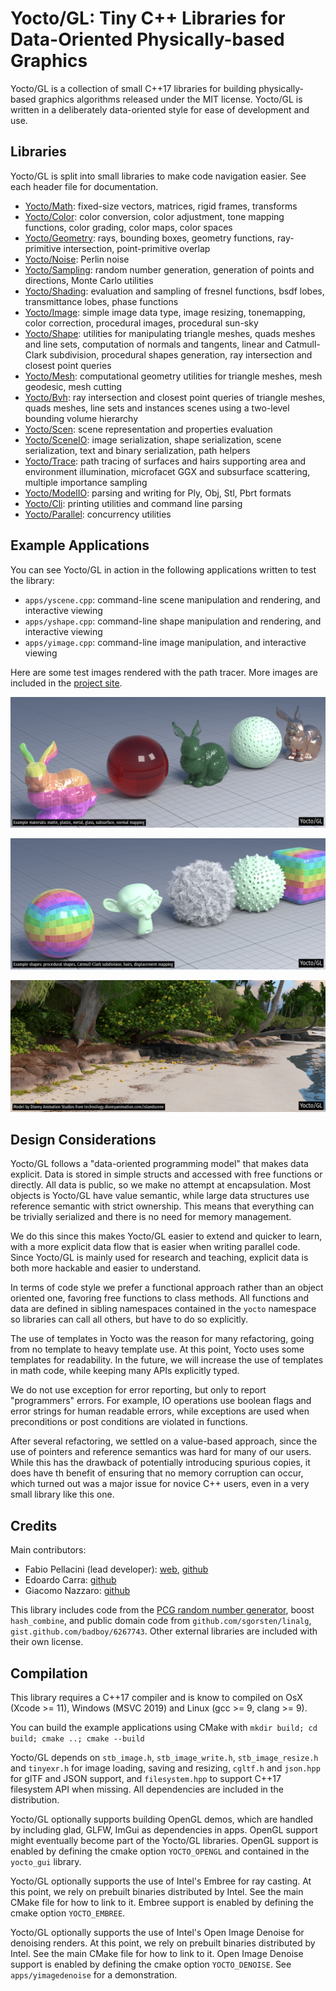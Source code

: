 # Yocto/GL: Tiny C++ Libraries for Data-Oriented Physically-based Graphics

Yocto/GL is a collection of small C++17 libraries for building
physically-based graphics algorithms released under the MIT license.
Yocto/GL is written in a deliberately data-oriented style for ease of
development and use.

## Libraries

Yocto/GL is split into small libraries to make code navigation easier.
See each header file for documentation.

- [Yocto/Math](yocto/yocto_math.md): fixed-size vectors, matrices, rigid frames,
  transforms
- [Yocto/Color](yocto/yocto_color.md): color conversion, color adjustment,
  tone mapping functions, color grading, color maps, color spaces
- [Yocto/Geometry](yocto/yocto_geometry.md): rays, bounding boxes,
  geometry functions, ray-primitive intersection, point-primitive overlap
- [Yocto/Noise](yocto/yocto_noise.md): Perlin noise
- [Yocto/Sampling](yocto/yocto_sampling.md): random number generation,
  generation of points and directions, Monte Carlo utilities
- [Yocto/Shading](yocto/yocto_shading.md): evaluation and sampling of fresnel
  functions, bsdf lobes, transmittance lobes, phase functions
- [Yocto/Image](yocto/yocto_image.md): simple image data type, image resizing,
  tonemapping, color correction, procedural images, procedural sun-sky
- [Yocto/Shape](yocto/yocto_shape.md): utilities for manipulating
  triangle meshes, quads meshes and line sets, computation of normals and
  tangents, linear and Catmull-Clark subdivision, procedural shapes generation,
  ray intersection and closest point queries
- [Yocto/Mesh](yocto/yocto_mesh.md): computational geometry utilities for
  triangle meshes, mesh geodesic, mesh cutting
- [Yocto/Bvh](yocto/yocto_bvh.md): ray intersection and closest point queries
  of triangle meshes, quads meshes, line sets and instances scenes using a
  two-level bounding volume hierarchy
- [Yocto/Scen](yocto/yocto_scene.md): scene representation and properties
  evaluation
- [Yocto/SceneIO](yocto/yocto_sceneio.md): image serialization,
  shape serialization, scene serialization, text and binary serialization,
  path helpers
- [Yocto/Trace](yocto/yocto_trace.md): path tracing of surfaces and hairs
  supporting area and environment illumination, microfacet GGX and subsurface
  scattering, multiple importance sampling
- [Yocto/ModelIO](yocto/yocto_modelio.md): parsing and writing for Ply, Obj,
  Stl, Pbrt formats
- [Yocto/Cli](yocto/yocto_cli.md): printing utilities and command line parsing
- [Yocto/Parallel](yocto/yocto_parallel.md): concurrency utilities

## Example Applications

You can see Yocto/GL in action in the following applications written to
test the library:

- `apps/yscene.cpp`: command-line scene manipulation and rendering, and interactive viewing
- `apps/yshape.cpp`: command-line shape manipulation and rendering, and interactive viewing
- `apps/yimage.cpp`: command-line image manipulation, and interactive viewing

Here are some test images rendered with the path tracer. More images are
included in the [project site](https://xelatihy.github.io/yocto-gl/).

![Example materials: matte, plastic, metal, glass, subsurface, normal mapping](images/features1.png)

![Example shapes: procedural shapes, Catmull-Clark subdivision, hairs, displacement mapping](images/features2.png)

![Image rendered with Yocto/GL path tracer. Model by Disney Animation Studios.](images/island.png)

## Design Considerations

Yocto/GL follows a "data-oriented programming model" that makes data explicit.
Data is stored in simple structs and accessed with free functions or directly.
All data is public, so we make no attempt at encapsulation.
Most objects is Yocto/GL have value semantic, while large data structures
use reference semantic with strict ownership. This means that everything
can be trivially serialized and there is no need for memory management.

We do this since this makes Yocto/GL easier to extend and quicker to learn,
with a more explicit data flow that is easier when writing parallel code.
Since Yocto/GL is mainly used for research and teaching,
explicit data is both more hackable and easier to understand.

In terms of code style we prefer a functional approach rather than an
object oriented one, favoring free functions to class methods. All functions
and data are defined in sibling namespaces contained in the `yocto` namespace
so libraries can call all others, but have to do so explicitly.

The use of templates in Yocto was the reason for many refactoring, going
from no template to heavy template use. At this point, Yocto uses some templates
for readability. In the future, we will increase the use of templates in math
code, while keeping many APIs explicitly typed.

We do not use exception for error reporting, but only to report "programmers"
errors. For example, IO operations use boolean flags and error strings for
human readable errors, while exceptions are used when preconditions or
post conditions are violated in functions.

After several refactoring, we settled on a value-based approach, since the use
of pointers and reference semantics was hard for many of our users. While
this has the drawback of potentially introducing spurious copies, it does
have th benefit of ensuring that no memory corruption can occur, which
turned out was a major issue for novice C++ users, even in a very small
library like this one.

## Credits

Main contributors:

- Fabio Pellacini (lead developer): [web](http://pellacini.di.uniroma1.it), [github](https://github.com/xelatihy)
- Edoardo Carra: [github](https://github.com/edoardocarra)
- Giacomo Nazzaro: [github](https://github.com/giacomonazzaro)

This library includes code from the [PCG random number generator](http://www.pcg-random.org),
boost `hash_combine`, and public domain code from `github.com/sgorsten/linalg`,
`gist.github.com/badboy/6267743`.
Other external libraries are included with their own license.

## Compilation

This library requires a C++17 compiler and is know to compiled on
OsX (Xcode >= 11), Windows (MSVC 2019) and Linux (gcc >= 9, clang >= 9).

You can build the example applications using CMake with
`mkdir build; cd build; cmake ..; cmake --build`

Yocto/GL depends on `stb_image.h`, `stb_image_write.h`, `stb_image_resize.h` and
`tinyexr.h` for image loading, saving and resizing, `cgltf.h` and `json.hpp`
for glTF and JSON support, and `filesystem.hpp` to support C++17 filesystem API
when missing. All dependencies are included in the distribution.

Yocto/GL optionally supports building OpenGL demos, which are handled by including
glad, GLFW, ImGui as dependencies in apps. OpenGL support might eventually
become part of the Yocto/GL libraries. OpenGL support is enabled by defining
the cmake option `YOCTO_OPENGL` and contained in the `yocto_gui` library.

Yocto/GL optionally supports the use of Intel's Embree for ray casting.
At this point, we rely on prebuilt binaries distributed by Intel.
See the main CMake file for how to link to it. Embree support is enabled by
defining the cmake option `YOCTO_EMBREE`.

Yocto/GL optionally supports the use of Intel's Open Image Denoise for denoising
renders. At this point, we rely on prebuilt binaries distributed by Intel.
See the main CMake file for how to link to it. Open Image Denoise support is enabled by
defining the cmake option `YOCTO_DENOISE`. See `apps/yimagedenoise` for
a demonstration.

<!--

<style type="text/css">
.slider {width:100%; height:100%; padding-bottom: 50%; overflow:hidden; position:relative; }
.slider img{ position:absolute; animation:slider 80s infinite; opacity:0; width: 100%; height: auto; top: auto; left: 0; right: 0; bottom: 0;}
@keyframes slider {6.25%{opacity:1;} 9%{opacity:0;}}
.slider img:nth-child(16){animation-delay:0s;}
.slider img:nth-child(15){animation-delay:5s;}
.slider img:nth-child(14){animation-delay:10s;}
.slider img:nth-child(13){animation-delay:15s;}
.slider img:nth-child(12){animation-delay:20s;}
.slider img:nth-child(11){animation-delay:25s;}
.slider img:nth-child(10){animation-delay:30s;}
.slider img:nth-child(9){animation-delay:35s;}
.slider img:nth-child(8){animation-delay:40s;}
.slider img:nth-child(7){animation-delay:45s;}
.slider img:nth-child(6){animation-delay:50s;}
.slider img:nth-child(5){animation-delay:55s;}
.slider img:nth-child(4){animation-delay:60s;}
.slider img:nth-child(3){animation-delay:65s;}
.slider img:nth-child(2){animation-delay:70s;}
.slider img:nth-child(1){animation-delay:75s;}
</style>

<div class="slider">
 <img src="images/vokselia-thumb.png" alt="Image rendered with Yocto/GL path tracer" />
 <img src="images/rungholt-thumb.png" alt="Image rendered with Yocto/GL path tracer" />
 <img src="images/car2-thumb.png" alt="Image rendered with Yocto/GL path tracer" />
 <img src="images/spaceship-thumb.png" alt="Image rendered with Yocto/GL path tracer" />
 <img src="images/bistrointerior-thumb.png" alt="Image rendered with Yocto/GL path tracer" />
 <img src="images/breakfastroom-thumb.png" alt="Image rendered with Yocto/GL path tracer" />
 <img src="images/kitchen-thumb.png" alt="Image rendered with Yocto/GL path tracer" />
 <img src="images/classroom-thumb.png" alt="Image rendered with Yocto/GL path tracer" />
 <img src="images/bathroom1-thumb.png" alt="Image rendered with Yocto/GL path tracer" />
 <img src="images/landscape-c3-thumb.png" alt="Image rendered with Yocto/GL path tracer" />
 <img src="images/landscape-thumb.png" alt="Image rendered with Yocto/GL path tracer" />
 <img src="images/sanmiguel-c2-thumb.png" alt="Image rendered with Yocto/GL path tracer" />
 <img src="images/sanmiguel-c1-thumb.png" alt="Image rendered with Yocto/GL path tracer" />
 <img src="images/bistroexterior-thumb.png" alt="Image rendered with Yocto/GL path tracer" />
 <img src="images/island-c6-thumb.png" alt="Image rendered with Yocto/GL path tracer" />
 <img src="images/island-thumb.png" alt="Image rendered with Yocto/GL path tracer" />
</div>

-->
